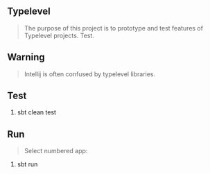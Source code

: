 Typelevel
---------
>The purpose of this project is to prototype and test features of Typelevel projects. Test.

Warning
-------
>Intellij is often confused by typelevel libraries.

Test
----
1. sbt clean test

Run
---
>Select numbered app:

1. sbt run